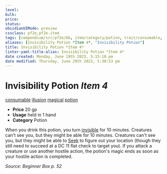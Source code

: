 ```yaml
---
level:
bulk:
price:
status:
obsidianUIMode: preview
cssclass: pf2e,pf2e-item
tags: [compendium/src/pf2e/bb, item/category/potion, trait/consumable, trait/illusion, trait/magical, trait/potion]
aliases: [Invisibility Potion *Item 4*, "Invisibility Potion"]
title: Invisibility Potion *Item 4*
linter-yaml-title-alias: Invisibility Potion *Item 4*
date created: Monday, June 19th 2023, 5:15:10 pm
date modified: Thursday, June 29th 2023, 5:30:53 pm
---
```


# Invisibility Potion *Item 4*

[consumable](rules/traits/consumable.md) [illusion](rules/traits/illusion.md) [magical](rules/traits/magical.md) [potion](rules/traits/potion.md)  

- **Price** 20 gp
- **Usage** held in 1 hand
- **Category** Potion

When you drink this potion, you turn [invisible](rules/conditions.md#Invisible) for 10 minutes. Creatures can't see you, but they might be able for 10 minutes. Creatures can't see you, but they might be able to [Seek](rules/actions/seek.md) to figure out your location (though they still need to succeed at a DC 11 flat check to target you). If you attack a creature or use another hostile action, the potion's magic ends as soon as your hostile action is completed.

*Source: Beginner Box p. 52*
